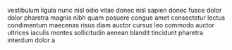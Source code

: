 vestibulum ligula nunc nisl odio vitae donec nisl sapien donec fusce dolor dolor
pharetra magnis nibh quam posuere congue amet consectetur lectus condimentum
maecenas risus diam auctor cursus leo commodo auctor ultrices iaculis montes
sollicitudin aenean blandit tincidunt pharetra interdum dolor a
